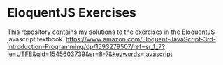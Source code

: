 # EloquentJS Exercises
This repository contains my solutions to the exercises in the EloquentJS javascript textbook. https://www.amazon.com/Eloquent-JavaScript-3rd-Introduction-Programming/dp/1593279507/ref=sr_1_7?ie=UTF8&qid=1545603739&sr=8-7&keywords=javascript
